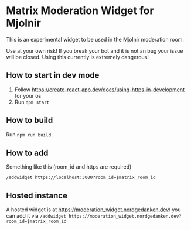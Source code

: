 # Matrix Moderation Widget for Mjolnir

This is an experimental widget to be used in the Mjolnir moderation room.

Use at your own risk! If you break your bot and it is not an bug your issue will be closed.
Using this currently is extremely dangerous!

## How to start in dev mode

1. Follow https://create-react-app.dev/docs/using-https-in-development for your os
2. Run `npm start`

## How to build

Run `npm run build`.

## How to add

Something like this (room_id and https are required)

`/addwidget https://localhost:3000?room_id=$matrix_room_id`

## Hosted instance

A hosted widget is at https://moderation_widget.nordgedanken.dev/ you can add it via
`/addwidget https://moderation_widget.nordgedanken.dev?room_id=$matrix_room_id`